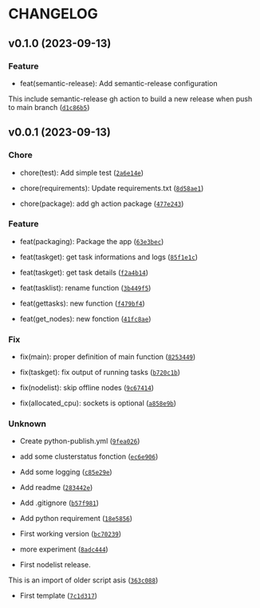 # CHANGELOG



## v0.1.0 (2023-09-13)

### Feature

* feat(semantic-release): Add semantic-release configuration

This include semantic-release gh action to build a new release when push
to main branch ([`d1c86b5`](https://github.com/enix/pvecontrol/commit/d1c86b513fc3ab7a6b402b0156cd1b16b8481d4e))


## v0.0.1 (2023-09-13)

### Chore

* chore(test): Add simple test ([`2a6e14e`](https://github.com/enix/pvecontrol/commit/2a6e14e663023df32e333cdf917228179eba1b40))

* chore(requirements): Update requirements.txt ([`8d58ae1`](https://github.com/enix/pvecontrol/commit/8d58ae1fec5dd0810250bde2beedb365fcf09352))

* chore(package): add gh action package ([`477e243`](https://github.com/enix/pvecontrol/commit/477e243f41abc8cfe9621f601210dcf65d49df97))

### Feature

* feat(packaging): Package the app ([`63e3bec`](https://github.com/enix/pvecontrol/commit/63e3bec60619d4db58077265fac4746d90213c24))

* feat(taskget): get task informations and logs ([`85f1e1c`](https://github.com/enix/pvecontrol/commit/85f1e1c38fcdf5dddf47810453c09bcb69adaf2f))

* feat(taskget): get task details ([`f2a4b14`](https://github.com/enix/pvecontrol/commit/f2a4b143c145a5a60ccebd8404ab11cc32652158))

* feat(tasklist): rename function ([`3b449f5`](https://github.com/enix/pvecontrol/commit/3b449f56ce8ca939e17e15f1ee3fcd04c61c2b52))

* feat(gettasks): new function ([`f479bf4`](https://github.com/enix/pvecontrol/commit/f479bf475506219623ff178eee3e5d8ccce5c1a2))

* feat(get_nodes): new fonction ([`41fc8ae`](https://github.com/enix/pvecontrol/commit/41fc8aefdd7dfe314e4f836a9dbb3013105489c6))

### Fix

* fix(main): proper definition of main function ([`8253449`](https://github.com/enix/pvecontrol/commit/8253449163635a2f32f2e1e74dd76208b2beb853))

* fix(taskget): fix output of running tasks ([`b720c1b`](https://github.com/enix/pvecontrol/commit/b720c1b30cf71dae66ce0828f84d45d497d4d2cb))

* fix(nodelist): skip offline nodes ([`9c67414`](https://github.com/enix/pvecontrol/commit/9c6741488365555f8a578eb029e4fead3dae47e5))

* fix(allocated_cpu): sockets is optional ([`a858e9b`](https://github.com/enix/pvecontrol/commit/a858e9b5d00f6dd6c848d27e1a135bb42f23eff4))

### Unknown

* Create python-publish.yml ([`9fea026`](https://github.com/enix/pvecontrol/commit/9fea026976cadd99a3807575af8f3405d455fa15))

* add some clusterstatus fonction ([`ec6e906`](https://github.com/enix/pvecontrol/commit/ec6e906ee15018a8f6c3040cb7f8af5583d18b5e))

* Add some logging ([`c85e29e`](https://github.com/enix/pvecontrol/commit/c85e29e4e9ce30df199f5d5b503fde4b787e1060))

* Add readme ([`283442e`](https://github.com/enix/pvecontrol/commit/283442e12707b26f906bd2cfe528226ca8098dab))

* Add .gitignore ([`b57f981`](https://github.com/enix/pvecontrol/commit/b57f9818f626bc8772f88b5f972b797271d08bf2))

* Add python requirement ([`18e5856`](https://github.com/enix/pvecontrol/commit/18e58563a42e239ea09c01c8f5bd9ce25ecd8843))

* First working version ([`bc70239`](https://github.com/enix/pvecontrol/commit/bc70239c56a902cdebe15e4307eab2194b5e8d32))

* more experiment ([`8adc444`](https://github.com/enix/pvecontrol/commit/8adc44409f57cbf72f35b66315719c6f15ace8c6))

* First nodelist release.

This is an import of older script asis ([`363c088`](https://github.com/enix/pvecontrol/commit/363c0888028ad46f8af26f836e4f798e892895ff))

* First template ([`7c1d317`](https://github.com/enix/pvecontrol/commit/7c1d317ad9bea0f84bc01d6aac59424e8ed83fda))
